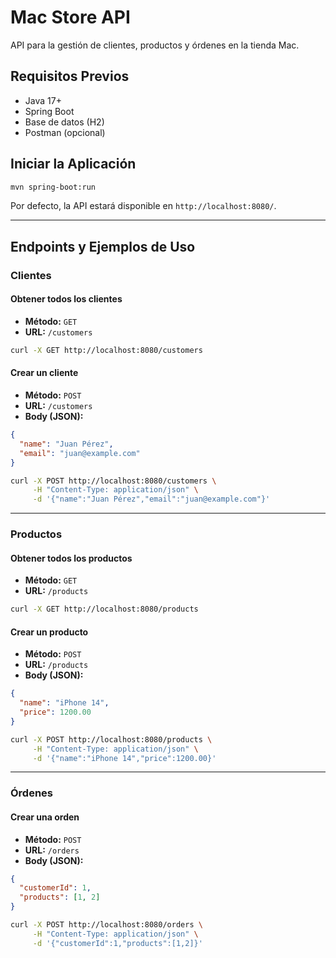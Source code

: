 # Mac Store API

API para la gestión de clientes, productos y órdenes en la tienda Mac.

## Requisitos Previos
- Java 17+
- Spring Boot
- Base de datos (H2)
- Postman (opcional)

## Iniciar la Aplicación
```sh
mvn spring-boot:run
```
Por defecto, la API estará disponible en `http://localhost:8080/`.

---

## Endpoints y Ejemplos de Uso

### Clientes

#### Obtener todos los clientes
- **Método:** `GET`
- **URL:** `/customers`

```sh
curl -X GET http://localhost:8080/customers
```

#### Crear un cliente
- **Método:** `POST`
- **URL:** `/customers`
- **Body (JSON):**
```json
{
  "name": "Juan Pérez",
  "email": "juan@example.com"
}
```

```sh
curl -X POST http://localhost:8080/customers \
     -H "Content-Type: application/json" \
     -d '{"name":"Juan Pérez","email":"juan@example.com"}'
```

---

### Productos

#### Obtener todos los productos
- **Método:** `GET`
- **URL:** `/products`

```sh
curl -X GET http://localhost:8080/products
```

#### Crear un producto
- **Método:** `POST`
- **URL:** `/products`
- **Body (JSON):**
```json
{
  "name": "iPhone 14",
  "price": 1200.00
}
```

```sh
curl -X POST http://localhost:8080/products \
     -H "Content-Type: application/json" \
     -d '{"name":"iPhone 14","price":1200.00}'
```

---

### Órdenes

#### Crear una orden
- **Método:** `POST`
- **URL:** `/orders`
- **Body (JSON):**
```json
{
  "customerId": 1,
  "products": [1, 2]
}
```

```sh
curl -X POST http://localhost:8080/orders \
     -H "Content-Type: application/json" \
     -d '{"customerId":1,"products":[1,2]}'
```